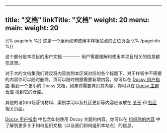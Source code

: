 
---
title: "文档"
linkTitle: "文档"
weight: 20
menu:
  main:
    weight: 20
---

{{% pageinfo %}}
这是一个展示如何使用本样板站点的占位页面
{{% /pageinfo %}}


这个部分是本项目的用户文档 ———— 用户需要理解和使用本项目相关的信息都在这里。

对于大的文档集我们建议将内容放到本区域对应的各个标题下，对于样板中不需要的内容你可以随时删除，页可以随时根据需要新增内容。你可以在 [Docsy 用户指南](https://docsy.dev/docs/) 看到一个更小的 Docsy 文档，如果你需要拷贝其内容，你可以在 [Docsy 主题仓库](https://github.com/google/docsy/tree/master/userguide) 找到它的仓库。

其他的诸如市场营销材料、案例学习以及社区更新等内容应该放在 [关于](/about/) 和 [社区](/community/) 相关页面。

[Docsy 用户指南](https://docsy.dev/docs/) 中包含如何使用 Docsy 主题的内容。你可以在 [组织你的内容](https://docsy.dev/docs/best-practices/organizing-content/) 中了解到更多关于如何组织文档（以及我们如何组织本站点）的信息。



